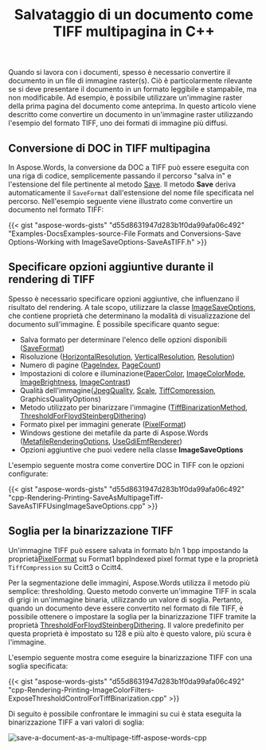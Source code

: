 ﻿---
title: Salvataggio di un documento come TIFF multipagina in C++
second_title: Aspose.Words per C++
articleTitle: Salvataggio di un documento come TIFF multipagina
linktitle: Salvataggio di un documento come TIFF multipagina
description: "Convertire un documento in un TIFF multipagina utilizzando C++. Per determinare come viene visualizzato il documento sull'immagine è necessario specificare opzioni aggiuntive: risoluzione, numero di pagine, binarizzazione dell'immagine, ecc."
type: docs
weight: 40
url: /it/cpp/saving-a-document-as-a-multipage-tiff/
---

Quando si lavora con i documenti, spesso è necessario convertire il documento in un file di immagine raster(s). Ciò è particolarmente rilevante se si deve presentare il documento in un formato leggibile e stampabile, ma non modificabile. Ad esempio, è possibile utilizzare un'immagine raster della prima pagina del documento come anteprima. In questo articolo viene descritto come convertire un documento in un'immagine raster utilizzando l'esempio del formato TIFF, uno dei formati di immagine più diffusi.

## Conversione di DOC in TIFF multipagina

In Aspose.Words, la conversione da DOC a TIFF può essere eseguita con una riga di codice, semplicemente passando il percorso "salva in" e l'estensione del file pertinente al metodo [Save](https://reference.aspose.com/words/cpp/aspose.words/document/save/). Il metodo **Save** deriva automaticamente il `SaveFormat` dall'estensione del nome file specificata nel percorso. Nell'esempio seguente viene illustrato come convertire un documento nel formato TIFF:

{{< gist "aspose-words-gists" "d55d8631947d283b1f0da99afa06c492" "Examples-DocsExamples-source-File Formats and Conversions-Save Options-Working with ImageSaveOptions-SaveAsTIFF.h" >}}

## Specificare opzioni aggiuntive durante il rendering di TIFF

Spesso è necessario specificare opzioni aggiuntive, che influenzano il risultato del rendering. A tale scopo, utilizzare la classe [ImageSaveOptions](https://reference.aspose.com/words/cpp/aspose.words.saving/imagesaveoptions/), che contiene proprietà che determinano la modalità di visualizzazione del documento sull'immagine. È possibile specificare quanto segue:

- Salva formato per determinare l'elenco delle opzioni disponibili ([SaveFormat](https://reference.aspose.com/words/cpp/aspose.words.saving/imagesaveoptions/get_saveformat/))
- Risoluzione ([HorizontalResolution](https://reference.aspose.com/words/cpp/aspose.words.saving/imagesaveoptions/get_horizontalresolution/), [VerticalResolution](https://reference.aspose.com/words/cpp/aspose.words.saving/imagesaveoptions/get_verticalresolution/), [Resolution](https://reference.aspose.com/words/cpp/aspose.words.saving/imagesaveoptions/set_resolution/))
- Numero di pagine ([PageIndex](https://reference.aspose.com/words/cpp/aspose.words.saving/imagesaveoptions/get_pageset/), [PageCount](https://reference.aspose.com/words/cpp/aspose.words.saving/imagesaveoptions/get_pageset/))
- Impostazioni di colore e illuminazione([PaperColor](https://reference.aspose.com/words/cpp/aspose.words.saving/imagesaveoptions/set_papercolor/), [ImageColorMode](https://reference.aspose.com/words/cpp/aspose.words.saving/imagesaveoptions/get_imagecolormode/), [ImageBrightness](https://reference.aspose.com/words/cpp/aspose.words.saving/imagesaveoptions/set_imagebrightness/), [ImageContrast](https://reference.aspose.com/words/cpp/aspose.words.saving/imagesaveoptions/set_imagecontrast/))
- Qualità dell'immagine([JpegQuality](https://reference.aspose.com/words/cpp/aspose.words.saving/imagesaveoptions/set_jpegquality/), [Scale](https://reference.aspose.com/words/cpp/aspose.words.saving/imagesaveoptions/get_scale/), [TiffCompression](https://reference.aspose.com/words/cpp/aspose.words.saving/imagesaveoptions/get_tiffcompression/), GraphicsQualityOptions)
- Metodo utilizzato per binarizzare l'immagine ([TiffBinarizationMethod](https://reference.aspose.com/words/cpp/aspose.words.saving/imagesaveoptions/get_tiffbinarizationmethod/), [ThresholdForFloydSteinbergDithering](https://reference.aspose.com/words/cpp/aspose.words.saving/imagesaveoptions/get_thresholdforfloydsteinbergdithering/))
- Formato pixel per immagini generate ([PixelFormat](https://reference.aspose.com/words/cpp/aspose.words.saving/imagesaveoptions/get_pixelformat/))
- Windows gestione dei metafile da parte di Aspose.Words ([MetafileRenderingOptions](https://reference.aspose.com/words/cpp/aspose.words.saving/imagesaveoptions/get_metafilerenderingoptions/), [UseGdiEmfRenderer](https://reference.aspose.com/words/cpp/aspose.words.saving/imagesaveoptions/get_usegdiemfrenderer/))
- Opzioni aggiuntive che puoi vedere nella classe **ImageSaveOptions**

L'esempio seguente mostra come convertire DOC in TIFF con le opzioni configurate:

{{< gist "aspose-words-gists" "d55d8631947d283b1f0da99afa06c492" "cpp-Rendering-Printing-SaveAsMultipageTiff-SaveAsTIFFUsingImageSaveOptions.cpp" >}}

## Soglia per la binarizzazione TIFF

Un'immagine TIFF può essere salvata in formato b/n 1 bpp impostando la proprietà[PixelFormat](https://reference.aspose.com/words/cpp/aspose.words.saving/imagesaveoptions/get_pixelformat/) su Format1 bppIndexed pixel format type e la proprietà `TiffCompression` su Ccitt3 o Ccitt4.

Per la segmentazione delle immagini, Aspose.Words utilizza il metodo più semplice: thresholding. Questo metodo converte un'immagine TIFF in scala di grigi in un'immagine binaria, utilizzando un valore di soglia. Pertanto, quando un documento deve essere convertito nel formato di file TIFF, è possibile ottenere o impostare la soglia per la binarizzazione TIFF tramite la proprietà [ThresholdForFloydSteinbergDithering](https://reference.aspose.com/words/cpp/aspose.words.saving/imagesaveoptions/get_thresholdforfloydsteinbergdithering/). Il valore predefinito per questa proprietà è impostato su 128 e più alto è questo valore, più scura è l'immagine.

L'esempio seguente mostra come eseguire la binarizzazione TIFF con una soglia specificata:

{{< gist "aspose-words-gists" "d55d8631947d283b1f0da99afa06c492" "cpp-Rendering-Printing-ImageColorFilters-ExposeThresholdControlForTiffBinarization.cpp" >}}

Di seguito è possibile confrontare le immagini su cui è stata eseguita la binarizzazione TIFF a vari valori di soglia:

![save-a-document-as-a-multipage-tiff-aspose-words-cpp](saving-a-document-as-a-multipage-tiff-1.jpg)
